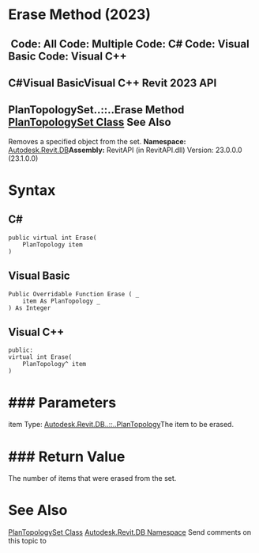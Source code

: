 # Erase Method (2023)

﻿
 Code: All Code: Multiple Code: C# Code: Visual Basic Code: Visual C++   
---  
C#Visual BasicVisual C++
Revit 2023 API  
---  
PlanTopologySet..::..Erase Method   
[PlanTopologySet Class](37cd93b8-bed4-0000-a389-48d5305d908e.md "PlanTopologySet Class") See Also  
---  
Removes a specified object from the set.
**Namespace:** [Autodesk.Revit.DB](87546ba7-461b-c646-cbb1-2cb8f5bff8b2.md "Autodesk.Revit.DB Namespace")**Assembly:** RevitAPI (in RevitAPI.dll) Version: 23.0.0.0 (23.1.0.0)
# Syntax
C#  
---  
```text
public virtual int Erase(
	PlanTopology item
)
```
  
Visual Basic  
---  
```text
Public Overridable Function Erase ( _
	item As PlanTopology _
) As Integer
```
  
Visual C++  
---  
```text
public:
virtual int Erase(
	PlanTopology^ item
)
```
  
# ### Parameters
item
    Type: [Autodesk.Revit.DB..::..PlanTopology](32cd44a8-9c84-47c4-5c8e-853559f05d41.md "PlanTopology Class")The item to be erased.
# ### Return Value
The number of items that were erased from the set.
# See Also
[PlanTopologySet Class](37cd93b8-bed4-0000-a389-48d5305d908e.md "PlanTopologySet Class")
[Autodesk.Revit.DB Namespace](87546ba7-461b-c646-cbb1-2cb8f5bff8b2.md "Autodesk.Revit.DB Namespace")
Send comments on this topic to 
